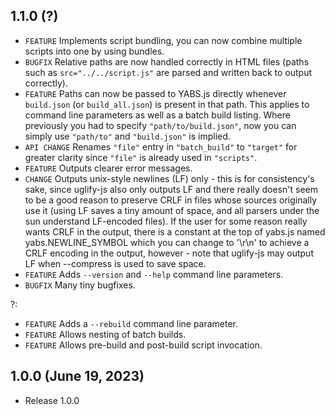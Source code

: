 ## 1.1.0 (?)
- `FEATURE` Implements script bundling, you can now combine multiple scripts into one by using bundles.
- `BUGFIX` Relative paths are now handled correctly in HTML files (paths such as `src="../../script.js"` are parsed and written back to output correctly).
- `FEATURE` Paths can now be passed to YABS.js directly whenever `build.json` (or `build_all.json`) is present in that path. This applies to command line parameters as well as a batch build listing. Where previously you had to specify `"path/to/build.json"`, now you can simply use `"path/to"` and `"build.json"` is implied.
- `API CHANGE` Renames `"file"` entry in `"batch_build"` to `"target"` for greater clarity since `"file"` is already used in `"scripts"`.
- `FEATURE` Outputs clearer error messages.
- `CHANGE` Outputs unix-style newlines (LF) only - this is for consistency's sake, since uglify-js also only outputs LF and there really doesn't seem to be a good reason to preserve CRLF in files whose sources originally use it (using LF saves a tiny amount of space, and all parsers under the sun understand LF-encoded files). If the user for some reason really wants CRLF in the output, there is a constant at the top of yabs.js named yabs.NEWLINE_SYMBOL which you can change to '\r\n' to achieve a CRLF encoding in the output, however - note that uglify-js may output LF when --compress is used to save space.
- `FEATURE` Adds `--version` and `--help` command line parameters.
- `BUGFIX` Many tiny bugfixes.

?:
- `FEATURE` Adds a `--rebuild` command line parameter.
- `FEATURE` Allows nesting of batch builds.
- `FEATURE` Allows pre-build and post-build script invocation.

## 1.0.0 (June 19, 2023)
- Release 1.0.0
